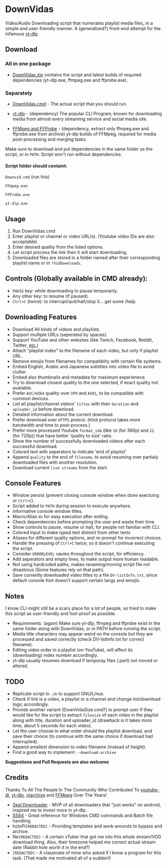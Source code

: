 # DownVidas
Video/Audio Downloading script that numerates playlist media files, in a simple and user-friendly manner.
A (generalized?) front-end attempt for the infamous [yt-dlp](https://github.com/yt-dlp/yt-dlp)

## Download

### All in one package
* [DownVidas.zip](https://github.com/GhostasDead/DownVidas/releases/latest/download/DownVidas.zip) contains the script and latest builds of required dependencies (yt-dlp.exe, ffmpeg.exe and ffprobe.exe).

### Separately
* [DownVidas.cmd](https://github.com/GhostasDead/DownVidas/raw/main/DownVidas.cmd) - The actual script that you should run.

* [yt-dlp](https://github.com/yt-dlp/yt-dlp/releases/latest/download/yt-dlp.exe) - (dependency) The popular CLI Program, known for downloading media from almost every streaming service and social media site.

* [FFMpeg and FFProbe](https://github.com/yt-dlp/FFmpeg-Builds/releases/download/latest/ffmpeg-master-latest-win64-gpl.zip) - (dependency, extract only ffmpeg.exe and ffprobe.exe from archive) yt-dlp builds of FFMpeg, required for media post-processing and merging tasks.

Make sure to download and put dependencies in the same folder as the script, or in `PATH`.
Script won't run without dependencies.

#### Script folder should containt:
`Downvid.cmd` (run this)

`FFmpeg.exe`

`FFProbe.exe`

`yt-dlp.exe`


## Usage
1. Run DownVidas.cmd
1. Enter playlist or channel or video URL(s). (Youtube video IDs are also acceptable).
1. Enter desired quality from the listed options.
1. Let script process the link then it will start downloading.
1. Downloaded files are stored in a folder named after their corresponding playlist name or in `!VidDownloads`.


## Controls (Globally available in CMD already):
* `PAUSE` key: while downloading to pause temporarily.
* Any other key: to resume (if paused).
* `Ctrl+C` (twice): to interrupt/quit/halt/stop it... get some /help.


## Downloading Features
* Download All kinds of videos and playlists.
* Support multiple URLs (seperated by spaces).
* Support YouTube and other websites (like Twitch, Facebook, Reddit, Twitter, [etc.](https://github.com/yt-dlp/yt-dlp/blob/master/supportedsites.md]))
* Attach "playlist index" to the filename of each video, but only if playlist URL.
* Remove emojis from filenames for compatiblity with certain file systems.
* Embed English, Arabic and Japanese subtitles into video file to avoid clutter.
* Embed also thumbnails and metadata for maximum experienece.
* Try to download closest quality to the one selected, if exact quality not available.
* Prefer `AVC/H264` quality over `VP9` and `AV01`, to be compatible with common devices.
* List all playlist/channel videos' `titles` with their `duration` and `uploader_id` before download.
* Detailed information about the current download.
* Prefer download over `HTTPS` protcol. (`M3U8` protocol takes more bandwidth and time to post-process.)
* Prefer more processed Youtube `format_id`s (like `18` (for 360p) and `22` (for 720p)) that have better 'quality to size' ratio.
* Show the number of successfully downloaded videos after each successful download.
* Colored text with seperators to indicate 'end of playlist'
* Append `quality` to the end of `filename`, to avoid resuming over partialy downloaded files with another resolution.
* Download current `live streams` from the start.


## Console Features
* Window persist (prevent closing console window when done exectuing or `Ctrl+C`).
* Script added to `PATH` during session to execute anywhere.
* Informative console window titles.
* Macro/Alias `dv` for easy execution after exiting.
* Check dependencies before prompting the user and waste their time.
* Show controls to pause, resume or halt, for people not familiar with CLI.
* Colored input to make typed text distnict from other texts
* Aliases for different quality options, and re-prompt for incorrect choices.
* Handle the pressing of `Ctrl+C` twice, so it doesn't continue executing the script.
* Consider `ERRORLEVEL` vaules throughout the script, for efficiency.
* Add seperators and empty lines, to make output more human readable.
* Not using hardcoded paths, makes renaming/moving script file not disastrous (Some features rely on that path).
* Save currently downloaded video titles to a file `DV-listInfo.txt`, since default console font doesn't support certain langs and emojis.


## Notes
I know CLI might still be a scary place for a lot of people, so tried to make this script as user-friendly and fool-proof as possible.

* Requirements: (again) Make sure yt-dlp, ffmpeg and ffprobe exist in the same folder along with DownVidas, or in PATH before running the script.
* Media title characters may appear weird on the console but they are processed and saved correctly (check DV-listInfo.txt for correct filename).
* Editing video order in a playlist (on YouTube), will affect its (downloading) index number accordingly.
* yt-dlp usually resumes download if temporay files (.part) not moved or altered.


## TODO
* Replicate script in `.sh` to support GNU/Linux.
* Check if link is a video, a playlist or a channel and change list/download logic accordingly.
* Provide another variant (DownVidaSize.cmd?) to prompt user if they would like for the script to extract `filesize` of each video in the playlist along with title, duration and uploader_id (drawback is it takes more time, about 5 seconds for each video).
* Let the user choose in what order should the playlist download, and save their choice (to continue with the same choice if download had interrupted).
* Append smallest dimension to video filename (instead of height).
* Find a good way to implement `--download-archive`

**Suggestions and Pull Requests are also welcome**


## Credits
Thanks To All The People In The Community Who Contributed To [youtube-dl](https://github.com/ytdl-org/youtube-dl), [yt-dlp](https://github.com/yt-dlp/yt-dlp), [ytarchive](https://github.com/Kethsar/ytarchive) and [FFMpeg](https://ffmpeg.org/) Over The Years!
* [Seal Downloader](https://github.com/JunkFood02/Seal) - MVP of all downloaders that "just werks" on android, inspired me to invest more in yt-dlp.
* [SS64](https://ss64.com/nt) - Great reference for Windows CMD commands and Batch file handling.
* holoPi`[REDACTED]` - Providing templates and work-arounds to bypass and archive.
* Ne`[REDACTED]` - A certain vTuber that got me into this whole stream/VOD download thing. Also, their timezone helped me correct actual stream date (Rabbit hole worth it in the end?)
* `[REDACTED]` - A classmate of mine who asked if I know a program for this task. (That made me motivated all of a sudden!)